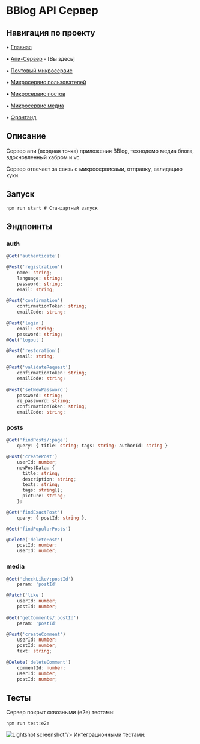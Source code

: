# BBlog API Сервер

## Навигация по проекту
• [Главная](https://github.com/Avangardio/blog/tree/master)


• [Апи-Сервер](https://github.com/Avangardio/blog/tree/master/nestjs/entrance) - [Вы здесь]

• [Почтовый микросервис](https://github.com/Avangardio/blog/tree/master/nestjs/mailMicroservice)

• [Микросервис пользователей](https://github.com/Avangardio/blog/tree/master/nestjs/authMicroservice)

• [Микросервис постов](https://github.com/Avangardio/blog/tree/master/nestjs/postsMicroservice)

• [Микросервис медиа](https://github.com/Avangardio/blog/tree/master/nestjs/mediaMicroservice)

• [Фронтэнд](https://github.com/Avangardio/blog/tree/master/blog-f)


## Описание
Сервер апи (входная точка) приложения BBlog, технодемо медиа блога, вдохновленный хабром и vc.

Сервер отвечает за связь с микросервисами, отправку, валидацию куки.
## Запуск
```
npm run start # Стандартный запуск
```

## Эндпоинты
### auth
```typescript
@Get('authenticate')

@Post('registration')
    name: string;
    language: string;
    password: string;
    email: string;
    
@Post('confirmation')
    confirmationToken: string;
    emailCode: string;
    
@Post('login')
    email: string;
    password: string;
@Get('logout')

@Post('restoration')
    email: string;

@Post('validateRequest')
    confirmationToken: string;
    emailCode: string;
    
@Post('setNewPassword')
    password: string;
    re_password: string;
    confirmationToken: string;
    emailCode: string;
```    
### posts
```typescript
@Get('findPosts/:page')
    query: { title: string; tags: string; authorId: string }

@Post('createPost')
    userId: number;
    newPostData: {
      title: string;
      description: string;
      texts: string;
      tags: string[];
      picture: string;
    };

@Get('findExactPost')
    query: { postId: string },

@Get('findPopularPosts')

@Delete('deletePost')
    postId: number;
    userId: number;
```

### media
```typescript
@Get('checkLike/:postId')
    param: 'postId'

@Patch('like')
    userId: number;
    postId: number;
    
@Get('getComments/:postId')
    param: 'postId'

@Post('createComment')
    userId: number;
    postId: number;
    text: string;
    
@Delete('deleteComment')
    commentId: number;
    userId: number;
    postId: number;
```
## Тесты
Сервер покрыт сквозными (е2е) тестами:
```
npm run test:e2e
```
<img class="no-click screenshot-image" src="https://img001.prntscr.com/file/img001/Ok-4AqROQSiUjhWNBKxNsQ.png" alt="Lightshot screenshot" id="screenshot-image" image-id="2c4rvsp">"/>
Интеграционными тестами:

